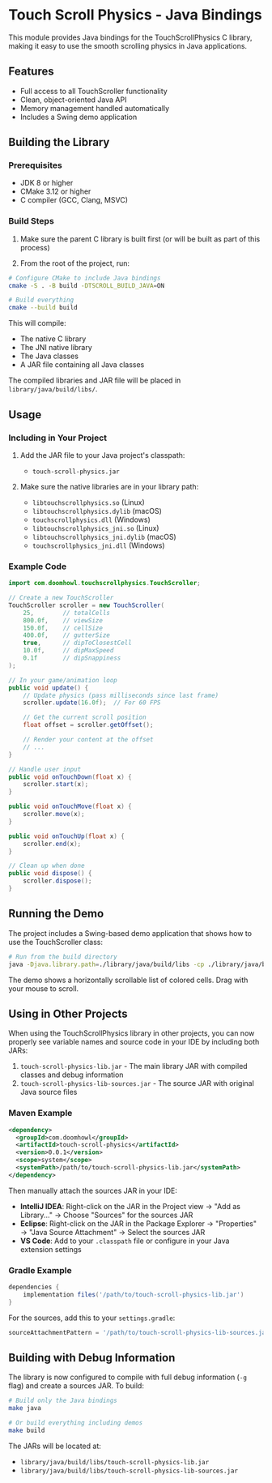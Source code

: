 # Touch Scroll Physics - Java Bindings

This module provides Java bindings for the TouchScrollPhysics C library, making it easy to use the smooth scrolling physics in Java applications.

## Features

- Full access to all TouchScroller functionality
- Clean, object-oriented Java API
- Memory management handled automatically
- Includes a Swing demo application

## Building the Library

### Prerequisites

- JDK 8 or higher
- CMake 3.12 or higher
- C compiler (GCC, Clang, MSVC)

### Build Steps

1. Make sure the parent C library is built first (or will be built as part of this process)

2. From the root of the project, run:

```bash
# Configure CMake to include Java bindings
cmake -S . -B build -DTSCROLL_BUILD_JAVA=ON

# Build everything
cmake --build build
```

This will compile:

- The native C library
- The JNI native library
- The Java classes
- A JAR file containing all Java classes

The compiled libraries and JAR file will be placed in `library/java/build/libs/`.

## Usage

### Including in Your Project

1. Add the JAR file to your Java project's classpath:

   - `touch-scroll-physics.jar`

2. Make sure the native libraries are in your library path:
   - `libtouchscrollphysics.so` (Linux)
   - `libtouchscrollphysics.dylib` (macOS)
   - `touchscrollphysics.dll` (Windows)
   - `libtouchscrollphysics_jni.so` (Linux)
   - `libtouchscrollphysics_jni.dylib` (macOS)
   - `touchscrollphysics_jni.dll` (Windows)

### Example Code

```java
import com.doomhowl.touchscrollphysics.TouchScroller;

// Create a new TouchScroller
TouchScroller scroller = new TouchScroller(
    25,        // totalCells
    800.0f,    // viewSize
    150.0f,    // cellSize
    400.0f,    // gutterSize
    true,      // dipToClosestCell
    10.0f,     // dipMaxSpeed
    0.1f       // dipSnappiness
);

// In your game/animation loop
public void update() {
    // Update physics (pass milliseconds since last frame)
    scroller.update(16.0f);  // For 60 FPS

    // Get the current scroll position
    float offset = scroller.getOffset();

    // Render your content at the offset
    // ...
}

// Handle user input
public void onTouchDown(float x) {
    scroller.start(x);
}

public void onTouchMove(float x) {
    scroller.move(x);
}

public void onTouchUp(float x) {
    scroller.end(x);
}

// Clean up when done
public void dispose() {
    scroller.dispose();
}
```

## Running the Demo

The project includes a Swing-based demo application that shows how to use the TouchScroller class:

```bash
# Run from the build directory
java -Djava.library.path=./library/java/build/libs -cp ./library/java/build/libs/touch-scroll-physics.jar com.doomhowl.touchscrollphysics.TouchScrollerDemo
```

The demo shows a horizontally scrollable list of colored cells. Drag with your mouse to scroll.

## Using in Other Projects

When using the TouchScrollPhysics library in other projects, you can now properly see variable names and source code in your IDE by including both JARs:

1. `touch-scroll-physics-lib.jar` - The main library JAR with compiled classes and debug information
2. `touch-scroll-physics-lib-sources.jar` - The source JAR with original Java source files

### Maven Example

```xml
<dependency>
  <groupId>com.doomhowl</groupId>
  <artifactId>touch-scroll-physics</artifactId>
  <version>0.0.1</version>
  <scope>system</scope>
  <systemPath>/path/to/touch-scroll-physics-lib.jar</systemPath>
</dependency>
```

Then manually attach the sources JAR in your IDE:

- **IntelliJ IDEA**: Right-click on the JAR in the Project view → "Add as Library..." → Choose "Sources" for the sources JAR
- **Eclipse**: Right-click on the JAR in the Package Explorer → "Properties" → "Java Source Attachment" → Select the sources JAR
- **VS Code**: Add to your `.classpath` file or configure in your Java extension settings

### Gradle Example

```groovy
dependencies {
    implementation files('/path/to/touch-scroll-physics-lib.jar')
}
```

For the sources, add this to your `settings.gradle`:

```groovy
sourceAttachmentPattern = '/path/to/touch-scroll-physics-lib-sources.jar'
```

## Building with Debug Information

The library is now configured to compile with full debug information (`-g` flag) and create a sources JAR. To build:

```bash
# Build only the Java bindings
make java

# Or build everything including demos
make build
```

The JARs will be located at:

- `library/java/build/libs/touch-scroll-physics-lib.jar`
- `library/java/build/libs/touch-scroll-physics-lib-sources.jar`
